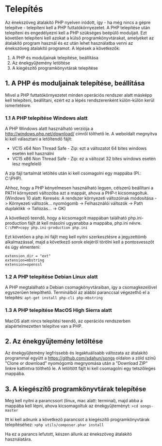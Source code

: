 # Telepítés

Az énekszöveg átalakító PHP nyelven íródott, így - ha még nincs a gépre telepítve - telepíteni kell a PHP futtatókörnyezetet. A PHP telepítése után telepíteni és engedélyezni kell a PHP szükséges
beépülő moduljait. Ezt követően telepíteni kell azokat a külső programkönyvtárakat, amelyeket az
átalakító program használ és ez után lehet használatba venni az énekszöveg átalakító programot.
A lépések a következők:
1. A PHP és moduljainak telepítése, beállítása
2. Az énekgyűjtemény letöltése
3. A kiegészítő programkönyvtárak telepítése

## 1. A PHP és moduljainak telepítése, beállítása
Mivel a PHP futtatókörnyezetet minden operációs rendszer alatt másképp kell telepíteni, beállítani,
ezért ez a lépés rendszerenként külön-külön kerül ismertetésre.

### 1.1 A PHP telepítése Windows alatt
A PHP Windows alatt használható verziója a http://windows.php.net/download/ címről tölthető le.
A weboldalt megnyitva ki kell választani a letöltendő fájlt:
- VC15 x64 Non Thread Safe - Zip: ezt a változatot 64 bites windows esetén kell használni
- VC15 x86 Non Thread Safe - Zip: ez a változat 32 bites windows esetén lesz megfelelő

A zip fájl tartalmát letöltés után ki kell csomagolni egy mappába (Pl.: C:\PHP).

Ahhoz, hogy a PHP kényelmesen használható legyen, célszerű beállítani a PATH környezeti változóba
azt a mappát, ahova a PHP-t kicsomagoltuk. (Windows 10 alatt: Keresés: A rendszer környezeti változóinak
módosítása -> Környezeti változók... nyomógomb -> Felhasználói változók -> Path duplaklikk -> Tallózás... -> OK)

A következő teendő, hogy a kicsomagolt mappában található php.ini-production fájlt át kell
másolni ugyanabba a mappába, php.ini névre.
`C:\PHP>copy php.ini-production php.ini`

Ezt követően a php.ini fájlt meg kell nyitni szerkesztésre a jegyzettömb alkalmazással, majd
a következő sorok elejéről törölni kell a pontosvesszőt és úgy elmenteni:
```
extension_dir = "ext"
extension=mbstring
extension=openssl
```

### 1.2 A PHP telepítése Debian Linux alatt
A PHP megtalálható a Debian csomagkönyvtáraiban, így a csomagkezelővel egyszerűen telepíthető.
Terminálból az alábbi paranccsal végezethő el a telepítés:
`apt-get install php-cli php-mbstring`

### 1.3 A PHP telepítése MacOS High Sierra alatt
MacOS alatt nincs telepítési teendő, az operációs rendszerben alapértelmezetten telepítve van a PHP.

## 2. Az énekgyűjtemény letöltése
Az énekgyűjtemény legfrissebb és legaktuálisabb változata az átalakító programmal együtt a
https://github.com/sdahun/songs oldalon a zöld színű "Clone or download" nyomógomb megnyomása
után a "Download ZIP" linkre kattintva tölthető le.
A letöltött fájlt ki kell csomagolni egy tetszőleges mappába.

## 3. A kiegészítő programkönyvtárak telepítése
Meg kell nyitni a parancssort (linux, mac alatt: terminal), majd abba a mappába kell lépni,
ahova kicsomagoltuk az énekgyűjteményt:
`>cd songs-master`

Itt ki kell adnunk a következő parancsot a kiegészítő programkönyvtárak telepítéséhez:
`>php utils/composer.phar install`

Ha ez a parancs lefutott, készen állunk az énekszöveg átalakító használatára.
